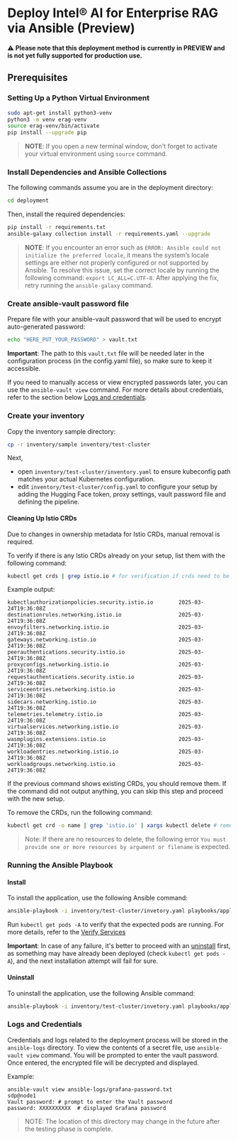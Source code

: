 # Deploy Intel&reg; AI for Enterprise RAG via Ansible (Preview)

⚠️ **Please note that this deployment method is currently in PREVIEW and is not yet fully supported for production use.**

## Prerequisites

### Setting Up a Python Virtual Environment

```bash
sudo apt-get install python3-venv
python3 -m venv erag-venv
source erag-venv/bin/activate
pip install --upgrade pip
```

> **NOTE**: If you open a new terminal window, don't forget to activate your virtual environment using `source` command.

### Install Dependencies and Ansible Collections

The following commands assume you are in the deployment directory:
```bash
cd deployment
```

Then, install the required dependencies:
```bash
pip install -r requirements.txt
ansible-galaxy collection install -r requirements.yaml --upgrade
```

> **NOTE**: If you encounter an error such as `ERROR: Ansible could not initialize the preferred locale`, it means the system’s locale settings are either not properly configured or not supported by Ansible. To resolve this issue, set the correct locale by running the following command: `export LC_ALL=C.UTF-8`. After applying the fix, retry running the `ansible-galaxy` command.

### Create ansible-vault password file

Prepare file with your ansible-vault password that will be used to encrypt auto-generated password:

```bash
echo "HERE_PUT_YOUR_PASSWORD" > vault.txt
```
**Important**: The path to this `vault.txt` file will be needed later in the configuration process (in the config.yaml file), so make sure to keep it accessible.

If you need to manually access or view encrypted passwords later, you can use the `ansible-vault view` command. For more details about credentials, refer to the section below [Logs and credentials](#logs-and-credentials).

### Create your inventory

Copy the inventory sample directory:
```bash
cp -r inventory/sample inventory/test-cluster
```

Next,
- open `inventory/test-cluster/inventory.yaml` to ensure kubeconfig path matches your actual Kubernetes configuration.
- edit `inventory/test-cluster/config.yaml` to configure your setup by adding the Hugging Face token, proxy settings, vault password file and defining the pipeline.

#### Cleaning Up Istio CRDs

Due to changes in ownership metadata for Istio CRDs, manual removal is required.

To verify if there is any Istio CRDs already on your setup, list them with the following command:
```bash
kubectl get crds | grep istio.io # for verification if crds need to be removed at all
```
Example output:
```
kubectlauthorizationpolicies.security.istio.io        2025-03-24T19:36:08Z
destinationrules.networking.istio.io                  2025-03-24T19:36:08Z
envoyfilters.networking.istio.io                      2025-03-24T19:36:08Z
gateways.networking.istio.io                          2025-03-24T19:36:08Z
peerauthentications.security.istio.io                 2025-03-24T19:36:08Z
proxyconfigs.networking.istio.io                      2025-03-24T19:36:08Z
requestauthentications.security.istio.io              2025-03-24T19:36:08Z
serviceentries.networking.istio.io                    2025-03-24T19:36:08Z
sidecars.networking.istio.io                          2025-03-24T19:36:08Z
telemetries.telemetry.istio.io                        2025-03-24T19:36:08Z
virtualservices.networking.istio.io                   2025-03-24T19:36:08Z
wasmplugins.extensions.istio.io                       2025-03-24T19:36:08Z
workloadentries.networking.istio.io                   2025-03-24T19:36:08Z
workloadgroups.networking.istio.io                    2025-03-24T19:36:08Z
```

If the previous command shows existing CRDs, you should remove them. If the command did not output anything, you can skip this step and proceed with the new setup.

To remove the CRDs, run the following command:
```bash
kubectl get crd -o name | grep 'istio.io' | xargs kubectl delete # removing crds
```

> Note: If there are no resources to delete, the following error `You must provide one or more resources by argument or filename` is expected.


### Running the Ansible Playbook

#### Install
To install the application, use the following Ansible command:
```bash
ansible-playbook -i inventory/test-cluster/invetory.yaml playbooks/application.yaml -e @inventory/test-cluster/config.yaml --tags install
```
Run `kubectl get pods -A` to verify that the expected pods are running. For more details, refer to the [Verify Services](README.md#verify-services)

**Important**: In case of any failure, it's better to proceed with an [uninstall](#uninstall) first, as something may have already been deployed (check `kubectl get pods -A`), and the next installation attempt will fail for sure.


#### Uninstall
To uninstall the application, use the following Ansible command:
```bash
ansible-playbook -i inventory/test-cluster/invetory.yaml playbooks/application.yaml -e @inventory/test-cluster/config.yaml --tags uninstall
```


### Logs and Credentials
Credentials and logs related to the deployment process will be stored in the `ansible-logs` directory. To view the contents of a secret file, use `ansible-vault view` command. You will be prompted to enter the vault password. Once entered, the encrypted file will be decrypted and displayed.

Example:
```
ansible-vault view ansible-logs/grafana-password.txt                                                                                                            sdp@node1
Vault password: # prompt to enter the Vault password
password: XXXXXXXXXX  # displayed Grafana password
```

> NOTE: The location of this directory may change in the future after the testing phase is complete.
